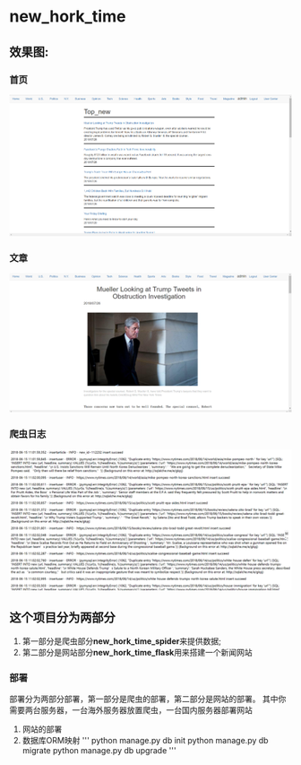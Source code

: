 # new_hork_time
## 效果图:  
### 首页  
![](https://github.com/zhaofengqiu/new_hork_time/blob/master/new_hork_time/images/index.png)
### 文章  
![](https://github.com/zhaofengqiu/new_hork_time/blob/master/new_hork_time/images/article.png)
### 爬虫日志  
![](https://github.com/zhaofengqiu/new_hork_time/blob/master/new_hork_time/images/spider_log.png)
## 这个项目分为两部分
1. 第一部分是爬虫部分**new_hork_time_spider**来提供数据;
2. 第二部分是网站部分**new_hork_time_flask**用来搭建一个新闻网站  
### 部署
部署分为两部分部署，第一部分是爬虫的部署，第二部分是网站的部署。  其中你需要两台服务器，一台海外服务器放置爬虫，一台国内服务器部署网站
1. 网站的部署  
 1. 数据库ORM映射
 '''
 python manage.py db init
 python manage.py db migrate
 python manage.py db upgrade
 '''
